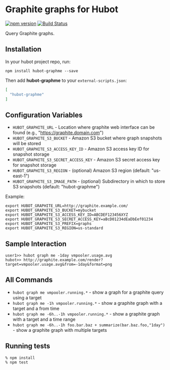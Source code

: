 # Graphite graphs for Hubot

[![npm version](https://badge.fury.io/js/hubot-graphme.svg)](http://badge.fury.io/js/hubot-graphme) [![Build Status](https://travis-ci.org/rick/hubot-graphme.png)](https://travis-ci.org/rick/hubot-graphme)

Query Graphite graphs.

## Installation

In your hubot project repo, run:

`npm install hubot-graphme --save`

Then add **hubot-graphme** to your `external-scripts.json`:

```json
[
  "hubot-graphme"
]
```

## Configuration Variables


 - `HUBOT_GRAPHITE_URL` - Location where graphite web interface can be found (e.g., "https://graphite.domain.com")
 - `HUBOT_GRAPHITE_S3_BUCKET` - Amazon S3 bucket where graph snapshots will be stored
 - `HUBOT_GRAPHITE_S3_ACCESS_KEY_ID` - Amazon S3 access key ID for snapshot storage
 - `HUBOT_GRAPHITE_S3_SECRET_ACCESS_KEY` - Amazon S3 secret access key for snapshot storage
 - `HUBOT_GRAPHITE_S3_REGION` - (optional) Amazon S3 region (default: "us-east-1")
 - `HUBOT_GRAPHITE_S3_IMAGE_PATH` - (optional) Subdirectory in which to store S3 snapshots (default: "hubot-graphme")

Example:

```
export HUBOT_GRAPHITE_URL=http://graphite.example.com/
export HUBOT_GRAPHITE_S3_BUCKET=mybucket
export HUBOT_GRAPHITE_S3_ACCESS_KEY_ID=ABCDEF123456XYZ
export HUBOT_GRAPHITE_S3_SECRET_ACCESS_KEY=aBcD01234dEaDbEef01234
export HUBOT_GRAPHITE_S3_PREFIX=graphs
export HUBOT_GRAPHITE_S3_REGION=us-standard
```

## Sample Interaction

```
user1>> hubot graph me -1day vmpooler.usage.avg
hubot>> http://graphite.example.com/render?target=vmpooler.usage.avg&from=-1day&format=png
```

## All Commands

 - `hubot graph me vmpooler.running.*` - show a graph for a graphite query using a target
 - `hubot graph me -1h vmpooler.running.*` - show a graphite graph with a target and a from time
 - `hubot graph me -6h..-1h vmpooler.running.*` - show a graphite graph with a target and a time range
 - `hubot graph me -6h..-1h foo.bar.baz + summarize(bar.baz.foo,"1day")` - show a graphite graph with multiple targets


## Running tests

```
% npm install
% npm test
```
